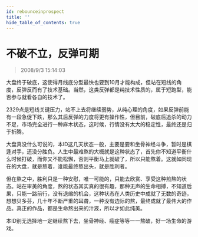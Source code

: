 ```yaml
---
id: rebounceinprospect 
title: ''
hide_table_of_contents: true
---
```


# 不破不立，反弹可期

> 2008/9/3 15:14:03

<div style={{color: '#336600', fontWeight: '500', fontSize: '18px'}}>

大盘终于破底，这使得月线底分型最快也要到10月才能构成，但站在短线的角度，反弹反而有了技术基础。当然，这类反弹都是纯技术性质的，属于短跑型，能否参与就看各自的技术了。

 

2329点是短线关键压力，站不上去将继续弱势，从纯心理的角度，如果反弹前能有一段急促下跌，那么其后反弹的力度将更有操作性，但目前，破底后追杀的动力不足，市场完全进行一种麻木状态，这时候，行情没有太大的稳定性，最终还是归于折腾。

</div>

<div style={{color: '#CC3300', fontWeight: '500', fontSize: '18px'}}>

大盘真没什么可说的，本ID这几天状态一般，主要是要和坐骨神经斗争，暂时是棋逢对手，还没分胜负。人生中最难熬的大概就是这种状态了，首先你不知道平衡什么时候打破，而你又不能松懈，否则平衡马上就破了，所以只能熬着。这就如同现在的大盘，就是熬着，谁能最终熬出头，就是胜利者。

 

但在熬之中，胜利只是一种安慰，唯一可能的，只能去欣赏、享受这种煎熬的状态。站在审美的角度，熬的状态其实真的很有趣，那种无声的生命相搏，不知道后果，只能一路前行，没有退缩的机会，这种状态在人类历史中成就了无数的奇迹，想想贝多芬，几十年不断严重的耳聋，一种没有边际的熬，最终成就了最伟大的作品。真正的作品，都是生命熬出来的汁液，所以才如此纯美。

 

本ID别无选择地一定继续熬下去，坐骨神经、癌症等等一一熬破，好一场生命的游戏。

</div>